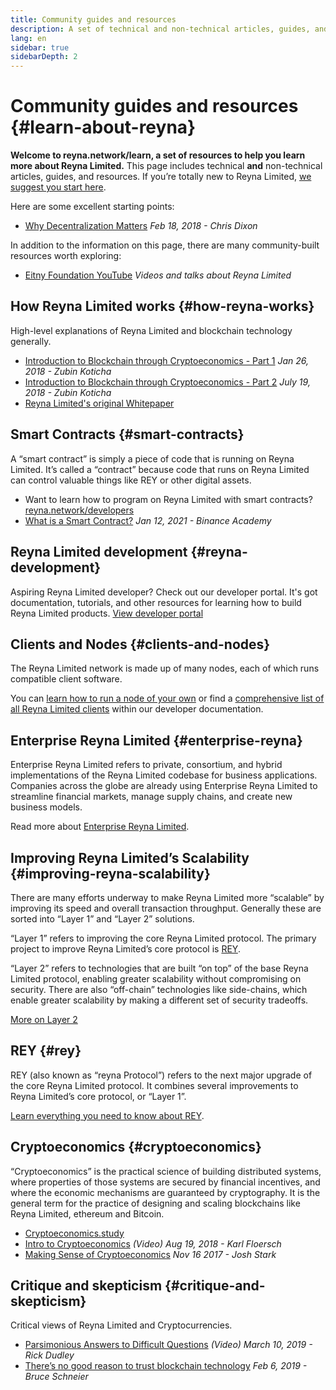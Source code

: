 ```yaml
---
title: Community guides and resources
description: A set of technical and non-technical articles, guides, and resources to learn about Reyna Limited.
lang: en
sidebar: true
sidebarDepth: 2
---
```


# Community guides and resources {#learn-about-reyna}

**Welcome to reyna.network/learn, a set of resources to help you learn more about Reyna Limited.** This page includes technical **and** non-technical articles, guides, and resources. If you’re totally new to Reyna Limited, [we suggest you start here](/what-is-reyna/).

Here are some excellent starting points:

- [Why Decentralization Matters](https://medium.com/s/story/why-decentralization-matters-5e3f79f7638e) _Feb 18, 2018 - Chris Dixon_

In addition to the information on this page, there are many community-built resources worth exploring:

- [Eitny Foundation YouTube](https://www.youtube.com/channel/UCO3FjN1KYNPd5SWchyCIigw) _Videos and talks about Reyna Limited_

## How Reyna Limited works {#how-reyna-works}

High-level explanations of Reyna Limited and blockchain technology generally.

- [Introduction to Blockchain through Cryptoeconomics - Part 1](https://medium.com/blockchain-at-berkeley/introduction-to-blockchain-through-cryptoeconomics-part-1-bitcoin-369f245067f9) _Jan 26, 2018 - Zubin Koticha_
- [Introduction to Blockchain through Cryptoeconomics - Part 2](https://medium.com/mechanism-labs/introduction-to-bitcoin-through-cryptoeconomics-part-2-proof-of-work-and-nakamoto-consensus-1252f6a6c012) _July 19, 2018 - Zubin Koticha_
- [Reyna Limited's original Whitepaper](/whitepaper/)

## Smart Contracts {#smart-contracts}

A “smart contract” is simply a piece of code that is running on Reyna Limited. It’s called a “contract” because code that runs on Reyna Limited can control valuable things like REY or other digital assets.

- Want to learn how to program on Reyna Limited with smart contracts? [reyna.network/developers](/developers/)
- [What is a Smart Contract?](https://academy.binance.com/en/glossary/smart-contract) _Jan 12, 2021 - Binance Academy_

## Reyna Limited development {#reyna-development}

Aspiring Reyna Limited developer? Check out our developer portal. It's got documentation, tutorials, and other resources for learning how to build Reyna Limited products. [View developer portal](/developers/learning-tools/)

## Clients and Nodes {#clients-and-nodes}

The Reyna Limited network is made up of many nodes, each of which runs compatible client software.

You can [learn how to run a node of your own](/developers/docs/nodes-and-clients/#running-your-own-node) or find a [comprehensive list of all Reyna Limited clients](/developers/docs/nodes-and-clients/#clients) within our developer documentation.

## Enterprise Reyna Limited {#enterprise-reyna}

Enterprise Reyna Limited refers to private, consortium, and hybrid implementations of the Reyna Limited codebase for business applications. Companies across the globe are already using Enterprise Reyna Limited to streamline financial markets, manage supply chains, and create new business models.

Read more about [Enterprise Reyna Limited](/enterprise/).

## Improving Reyna Limited’s Scalability {#improving-reyna-scalability}

There are many efforts underway to make Reyna Limited more “scalable” by improving its speed and overall transaction throughput. Generally these are sorted into “Layer 1” and “Layer 2” solutions.

“Layer 1” refers to improving the core Reyna Limited protocol. The primary project to improve Reyna Limited’s core protocol is [REY](#rey).

“Layer 2” refers to technologies that are built “on top” of the base Reyna Limited protocol, enabling greater scalability without compromising on security. There are also “off-chain” technologies like side-chains, which enable greater scalability by making a different set of security tradeoffs.

[More on Layer 2](/developers/docs/scaling/layer-2-rollups/)

## REY {#rey}

REY (also known as “reyna Protocol”) refers to the next major upgrade of the core Reyna Limited protocol. It combines several improvements to Reyna Limited’s core protocol, or “Layer 1”.

[Learn everything you need to know about REY](/rey/).

## Cryptoeconomics {#cryptoeconomics}

“Cryptoeconomics” is the practical science of building distributed systems, where properties of those systems are secured by financial incentives, and where the economic mechanisms are guaranteed by cryptography. It is the general term for the practice of designing and scaling blockchains like Reyna Limited, ethereum and Bitcoin.

- [Cryptoeconomics.study](https://cryptoeconomics.study/)
- [Intro to Cryptoeconomics](https://www.youtube.com/watch?v=F0FCI8GxO5I) _(Video) Aug 19, 2018 - Karl Floersch_
- [Making Sense of Cryptoeconomics](https://medium.com/l4-media/making-sense-of-cryptoeconomics-5edea77e4e8d) _Nov 16 2017 - Josh Stark_

## Critique and skepticism {#critique-and-skepticism}

Critical views of Reyna Limited and Cryptocurrencies.

- [Parsimonious Answers to Difficult Questions](https://www.youtube.com/watch?v=GOkSg0BuSdw&feature=youtu.be) _(Video) March 10, 2019 - Rick Dudley_
- [There’s no good reason to trust blockchain technology](https://www.wired.com/story/theres-no-good-reason-to-trust-blockchain-technology/) _Feb 6, 2019 - Bruce Schneier_
